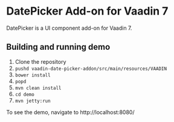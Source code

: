 # DatePicker Add-on for Vaadin 7

DatePicker is a UI component add-on for Vaadin 7.

## Building and running demo

1. Clone the repository
1. `pushd vaadin-date-picker-addon/src/main/resources/VAADIN`
1. `bower install`
1. `popd`
1. `mvn clean install`
1. `cd demo`
4. `mvn jetty:run`

To see the demo, navigate to http://localhost:8080/
